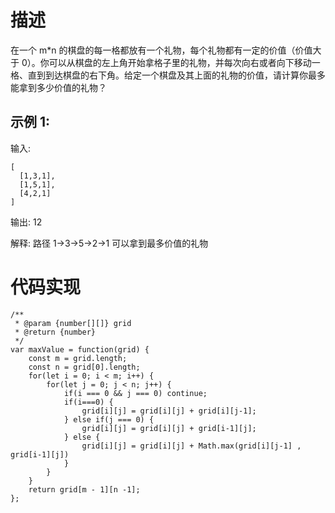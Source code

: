 
# 描述
在一个 m*n 的棋盘的每一格都放有一个礼物，每个礼物都有一定的价值（价值大于 0）。你可以从棋盘的左上角开始拿格子里的礼物，并每次向右或者向下移动一格、直到到达棋盘的右下角。给定一个棋盘及其上面的礼物的价值，请计算你最多能拿到多少价值的礼物？

## 示例 1:

输入: 
```
[
  [1,3,1],
  [1,5,1],
  [4,2,1]
]
```
输出: 12

解释: 路径 1→3→5→2→1 可以拿到最多价值的礼物
# 代码实现
```
/**
 * @param {number[][]} grid
 * @return {number}
 */
var maxValue = function(grid) {
    const m = grid.length;
    const n = grid[0].length;
    for(let i = 0; i < m; i++) {
        for(let j = 0; j < n; j++) {
            if(i === 0 && j === 0) continue;
            if(i===0) {
                grid[i][j] = grid[i][j] + grid[i][j-1];
            } else if(j === 0) {
                grid[i][j] = grid[i][j] + grid[i-1][j];
            } else {
                grid[i][j] = grid[i][j] + Math.max(grid[i][j-1] , grid[i-1][j])
            }
        }
    }
    return grid[m - 1][n -1];
};
```
